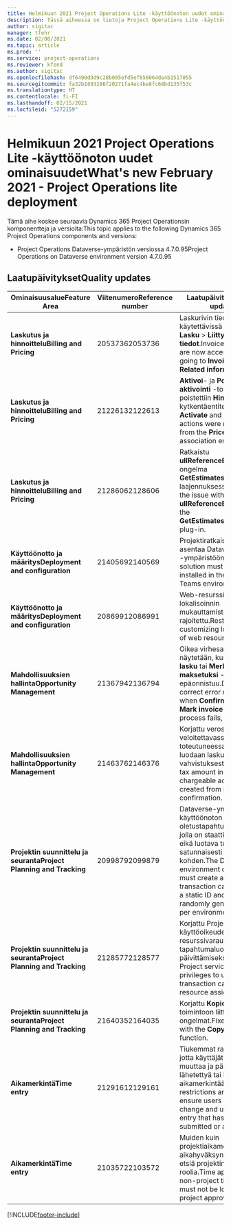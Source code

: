 ```yaml
---
title: Helmikuun 2021 Project Operations Lite -käyttöönoton uudet ominaisuudet
description: Tässä aiheessa on tietoja Project Operations Lite -käyttöönoton helmikuun 2021 version päivityksessä olevista laatupäivityksistä.
author: sigitac
manager: tfehr
ms.date: 02/08/2021
ms.topic: article
ms.prod: ''
ms.service: project-operations
ms.reviewer: kfend
ms.author: sigitac
ms.openlocfilehash: df6490d3d9c28b095efd5ef856064de4b1517055
ms.sourcegitcommit: fa32b1893286f20271fa4ec4be8fc68bd135f53c
ms.translationtype: HT
ms.contentlocale: fi-FI
ms.lasthandoff: 02/15/2021
ms.locfileid: "5272159"
---
```

# <a name="whats-new-february-2021---project-operations-lite-deployment"></a><span data-ttu-id="60f0c-103">Helmikuun 2021 Project Operations Lite -käyttöönoton uudet ominaisuudet</span><span class="sxs-lookup"><span data-stu-id="60f0c-103">What's new February 2021 - Project Operations lite deployment</span></span>

<span data-ttu-id="60f0c-104">Tämä aihe koskee seuraavia Dynamics 365 Project Operationsin komponentteja ja versioita:</span><span class="sxs-lookup"><span data-stu-id="60f0c-104">This topic applies to the following Dynamics 365 Project Operations components and versions:</span></span>

  - <span data-ttu-id="60f0c-105">Project Operations Dataverse-ympäristön versiossa 4.7.0.95</span><span class="sxs-lookup"><span data-stu-id="60f0c-105">Project Operations on Dataverse environment version 4.7.0.95</span></span>

## <a name="quality-updates"></a><span data-ttu-id="60f0c-106">Laatupäivitykset</span><span class="sxs-lookup"><span data-stu-id="60f0c-106">Quality updates</span></span>

| <span data-ttu-id="60f0c-107">**Ominaisuusalue**</span><span class="sxs-lookup"><span data-stu-id="60f0c-107">**Feature Area**</span></span> | <span data-ttu-id="60f0c-108">**Viitenumero**</span><span class="sxs-lookup"><span data-stu-id="60f0c-108">**Reference number**</span></span> | <span data-ttu-id="60f0c-109">**Laatupäivitys**</span><span class="sxs-lookup"><span data-stu-id="60f0c-109">**Quality update**</span></span> |
| --- | --- | --- |
| <span data-ttu-id="60f0c-110">**Laskutus ja hinnoittelu**</span><span class="sxs-lookup"><span data-stu-id="60f0c-110">**Billing and Pricing**</span></span> | <span data-ttu-id="60f0c-111">2053736</span><span class="sxs-lookup"><span data-stu-id="60f0c-111">2053736</span></span> | <span data-ttu-id="60f0c-112">Laskurivin tiedot ovat nyt käytettävissä kohdassa **Lasku** > **Liittyvät tiedot**.</span><span class="sxs-lookup"><span data-stu-id="60f0c-112">Invoice line details are now accessible by going to **Invoice** > **Related information**.</span></span> |
| <span data-ttu-id="60f0c-113">**Laskutus ja hinnoittelu**</span><span class="sxs-lookup"><span data-stu-id="60f0c-113">**Billing and Pricing**</span></span> | <span data-ttu-id="60f0c-114">2122613</span><span class="sxs-lookup"><span data-stu-id="60f0c-114">2122613</span></span> | <span data-ttu-id="60f0c-115">**Aktivoi**- ja **Poista aktivointi** -toiminnot poistettiin **Hinnasto**-kytkentäentiteeteistä.</span><span class="sxs-lookup"><span data-stu-id="60f0c-115">The **Activate** and **Deactivate** actions were removed from the **Price List** association entities.</span></span> |
| <span data-ttu-id="60f0c-116">**Laskutus ja hinnoittelu**</span><span class="sxs-lookup"><span data-stu-id="60f0c-116">**Billing and Pricing**</span></span> | <span data-ttu-id="60f0c-117">2128606</span><span class="sxs-lookup"><span data-stu-id="60f0c-117">2128606</span></span> | <span data-ttu-id="60f0c-118">Ratkaistu **ullReferenceException**-ongelma **GetEstimatesForProject**-laajennuksessa.</span><span class="sxs-lookup"><span data-stu-id="60f0c-118">Resolved the issue with **ullReferenceException** in the **GetEstimatesForProject** plug-in.</span></span> |
| <span data-ttu-id="60f0c-119">**Käyttöönotto ja määritys**</span><span class="sxs-lookup"><span data-stu-id="60f0c-119">**Deployment and configuration**</span></span> | <span data-ttu-id="60f0c-120">2140569</span><span class="sxs-lookup"><span data-stu-id="60f0c-120">2140569</span></span> | <span data-ttu-id="60f0c-121">Projektiratkaisua ei tule asentaa Dataverse Teams -ympäristöön.</span><span class="sxs-lookup"><span data-stu-id="60f0c-121">Project solution must not be installed in the Dataverse Teams environments.</span></span> |
| <span data-ttu-id="60f0c-122">**Käyttöönotto ja määritys**</span><span class="sxs-lookup"><span data-stu-id="60f0c-122">**Deployment and configuration**</span></span> | <span data-ttu-id="60f0c-123">2086991</span><span class="sxs-lookup"><span data-stu-id="60f0c-123">2086991</span></span> | <span data-ttu-id="60f0c-124">Web-resurssien lokalisoinnin mukauttamista on rajoitettu.</span><span class="sxs-lookup"><span data-stu-id="60f0c-124">Restricted customizing localization of web resources.</span></span> |
| <span data-ttu-id="60f0c-125">**Mahdollisuuksien hallinta**</span><span class="sxs-lookup"><span data-stu-id="60f0c-125">**Opportunity Management**</span></span> | <span data-ttu-id="60f0c-126">2136794</span><span class="sxs-lookup"><span data-stu-id="60f0c-126">2136794</span></span> | <span data-ttu-id="60f0c-127">Oikea virhesanoma näytetään, kun **Vahvista lasku** tai **Merkitse lasku maksetuksi** -prosessi epäonnistuu.</span><span class="sxs-lookup"><span data-stu-id="60f0c-127">Display correct error message when **Confirm invoice** or **Mark invoice as paid** process fails,</span></span> |
| <span data-ttu-id="60f0c-128">**Mahdollisuuksien hallinta**</span><span class="sxs-lookup"><span data-stu-id="60f0c-128">**Opportunity Management**</span></span> | <span data-ttu-id="60f0c-129">2146376</span><span class="sxs-lookup"><span data-stu-id="60f0c-129">2146376</span></span> | <span data-ttu-id="60f0c-130">Korjattu verosumma ei-veloitettavassa toteutuneessa maksussa luodaan laskun vahvistuksesta.</span><span class="sxs-lookup"><span data-stu-id="60f0c-130">Corrected tax amount in a non-chargeable actual is created from invoice confirmation.</span></span> |
| <span data-ttu-id="60f0c-131">**Projektin suunnittelu ja seuranta**</span><span class="sxs-lookup"><span data-stu-id="60f0c-131">**Project Planning and Tracking**</span></span> | <span data-ttu-id="60f0c-132">2099879</span><span class="sxs-lookup"><span data-stu-id="60f0c-132">2099879</span></span> | <span data-ttu-id="60f0c-133">Dataverse-ympäristön käyttöönoton on luotava oletustapahtumaluokka, jolla on staattinen tunnus, eikä luotava tunnusta satunnaisesti ympäristöä kohden.</span><span class="sxs-lookup"><span data-stu-id="60f0c-133">The Dataverse environment deployment must create a default transaction category with a static ID and not randomly generate one per environment.</span></span> |
| <span data-ttu-id="60f0c-134">**Projektin suunnittelu ja seuranta**</span><span class="sxs-lookup"><span data-stu-id="60f0c-134">**Project Planning and Tracking**</span></span> | <span data-ttu-id="60f0c-135">2128577</span><span class="sxs-lookup"><span data-stu-id="60f0c-135">2128577</span></span> | <span data-ttu-id="60f0c-136">Korjattu Project Servicen käyttöoikeudet resurssivarauksen tapahtumaluokan päivittämiseksi.</span><span class="sxs-lookup"><span data-stu-id="60f0c-136">Fixed the Project service user privileges to update the transaction category on a resource assignment.</span></span> |
| <span data-ttu-id="60f0c-137">**Projektin suunnittelu ja seuranta**</span><span class="sxs-lookup"><span data-stu-id="60f0c-137">**Project Planning and Tracking**</span></span> | <span data-ttu-id="60f0c-138">2164035</span><span class="sxs-lookup"><span data-stu-id="60f0c-138">2164035</span></span> | <span data-ttu-id="60f0c-139">Korjattu **Kopioi projekti** -toimintoon liittyvät ongelmat.</span><span class="sxs-lookup"><span data-stu-id="60f0c-139">Fixed issues with the **Copy Project** function.</span></span> |
| <span data-ttu-id="60f0c-140">**Aikamerkintä**</span><span class="sxs-lookup"><span data-stu-id="60f0c-140">**Time entry**</span></span> | <span data-ttu-id="60f0c-141">2129161</span><span class="sxs-lookup"><span data-stu-id="60f0c-141">2129161</span></span> | <span data-ttu-id="60f0c-142">Tiukemmat rajoitukset, jotta käyttäjät eivät voi muuttaa ja päivittää lähetettyä tai hyväksyttyä aikamerkintää.</span><span class="sxs-lookup"><span data-stu-id="60f0c-142">Tighter restrictions are applied to ensure users can't change and update a time entry that has been submitted or approved.</span></span> |
| <span data-ttu-id="60f0c-143">**Aikamerkintä**</span><span class="sxs-lookup"><span data-stu-id="60f0c-143">**Time entry**</span></span> | <span data-ttu-id="60f0c-144">2103572</span><span class="sxs-lookup"><span data-stu-id="60f0c-144">2103572</span></span> | <span data-ttu-id="60f0c-145">Muiden kuin projektiaikamerkintöjen aikahyväksyntä ei saa etsiä projektin hyväksyjän roolia.</span><span class="sxs-lookup"><span data-stu-id="60f0c-145">Time approval for non-project time entries must not be looking for project approver role.</span></span> |


[!INCLUDE[footer-include](../../includes/footer-banner.md)]